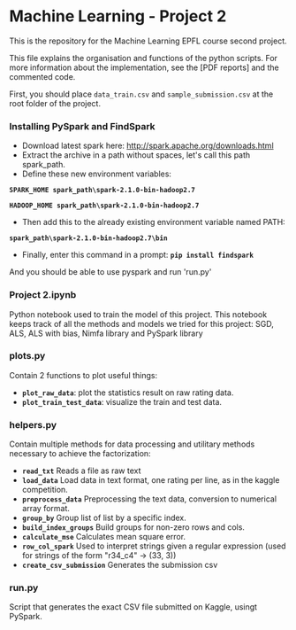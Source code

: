 # Machine Learning - Project 2

This is the repository for the Machine Learning EPFL course second project.

This file explains the organisation and functions of the python scripts. For more information about the implementation, see the [PDF reports] and the commented code.

First, you should place `data_train.csv` and `sample_submission.csv` at the root folder of the project.

### Installing PySpark and FindSpark

- Download latest spark here: http://spark.apache.org/downloads.html
- Extract the archive in a path without spaces, let's call this path spark_path.
- Define these new environment variables:

**`SPARK_HOME spark_path\spark-2.1.0-bin-hadoop2.7`**

**`HADOOP_HOME spark_path\spark-2.1.0-bin-hadoop2.7`**
- Then add this to the already existing environment variable named PATH:

**`spark_path\spark-2.1.0-bin-hadoop2.7\bin`**
- Finally, enter this command in a prompt:
**`pip install findspark`**

And you should be able to use pyspark and run 'run.py'


### Project 2.ipynb

Python notebook used to train the model of this project.
This notebook keeps track of all the methods and models we tried for this project: 
SGD, ALS, ALS with bias, Nimfa library and PySpark library

### plots.py

Contain 2 functions to plot useful things:
- **`plot_raw_data`**: plot the statistics result on raw rating data.
- **`plot_train_test_data`**: visualize the train and test data.

### helpers.py
Contain multiple methods for data processing and utilitary methods necessary to achieve the factorization:
- **`read_txt`** Reads a file as raw text 
- **`load_data`** Load data in text format, one rating per line, as in the kaggle competition.
- **`preprocess_data`** Preprocessing the text data, conversion to numerical array format.
- **`group_by`** Group list of list by a specific index.
- **`build_index_groups`** Build groups for non-zero rows and cols.
- **`calculate_mse`** Calculates mean square error.
- **`row_col_spark`** Used to interpret strings given a regular expression (used for strings of the form "r34_c4" -> (33, 3))
- **`create_csv_submission`** Generates the submission csv

### run.py
Script that generates the exact CSV file submitted on Kaggle, usingt PySpark.
